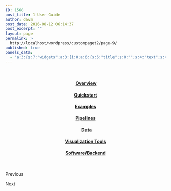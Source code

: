 ```yaml
---
ID: 1568
post_title: 1 User Guide
author: davm
post_date: 2016-08-12 06:14:37
post_excerpt: ""
layout: page
permalink: >
  http://localhost/wordpress/custompaget2/page-9/
published: true
panels_data:
  - 'a:3:{s:7:"widgets";a:3:{i:0;a:6:{s:5:"title";s:0:"";s:4:"text";s:452:"<h4 style="text-align: center;"> <a style="text-align: center;" href="/wordpress/2userguide/overview/">Overview</a></h4><h4 style="text-align: center;"><strong><a href="/wordpress/2userguide/quickstart/">Quickstart</a></strong></h4><h4 style="text-align: center;"><a href="/wordpress/2userguide/examples/"><strong>Examples</strong></a></h4><h4 style="text-align: center;"><a href="/wordpress/2userguide/pipelines/"><strong> Pipelines</strong></a></h4>";s:20:"text_selected_editor";s:4:"tmce";s:5:"autop";b:1;s:12:"_sow_form_id";s:13:"57aa9e9494a81";s:11:"panels_info";a:7:{s:5:"class";s:31:"SiteOrigin_Widget_Editor_Widget";s:3:"raw";b:0;s:4:"grid";i:0;s:4:"cell";i:1;s:2:"id";i:0;s:9:"widget_id";s:36:"dde39f91-1e82-4b41-bb35-b07b2a0a6233";s:5:"style";a:2:{s:7:"padding";s:4:"20px";s:18:"background_display";s:4:"tile";}}}i:1;a:6:{s:5:"title";s:0:"";s:4:"text";s:356:"<h4 style="text-align: center;">  <a href="/wordpress/2userguide/data/"><strong>Data</strong></a></h4><h4 style="text-align: center;"><a href="/wordpress/2userguide/visualizationtools/"><strong>Visualization Tools</strong></a></h4><h4 style="text-align: center;"><a href="/wordpress/2userguide/softwarebackend/"><strong>Software/Backend</strong></a></h4>";s:20:"text_selected_editor";s:4:"tmce";s:5:"autop";b:1;s:12:"_sow_form_id";s:13:"57aaa09ddeba6";s:11:"panels_info";a:7:{s:5:"class";s:31:"SiteOrigin_Widget_Editor_Widget";s:3:"raw";b:0;s:4:"grid";i:0;s:4:"cell";i:2;s:2:"id";i:1;s:9:"widget_id";s:36:"b1172a3a-d95a-4944-b0b8-96831124ceeb";s:5:"style";a:2:{s:7:"padding";s:4:"20px";s:18:"background_display";s:4:"tile";}}}i:2;a:14:{s:8:"features";a:3:{i:0;a:9:{s:15:"container_color";b:0;s:4:"icon";s:31:"fontawesome-arrow-circle-o-left";s:10:"icon_color";s:7:"#3d3d3d";s:10:"icon_image";i:0;s:15:"icon_image_size";s:4:"full";s:5:"title";s:0:"";s:4:"text";s:0:"";s:9:"more_text";s:9:"Previous ";s:8:"more_url";s:0:"";}i:1;a:9:{s:15:"container_color";s:7:"#404040";s:4:"icon";s:0:"";s:10:"icon_color";s:7:"#FFFFFF";s:10:"icon_image";i:0;s:15:"icon_image_size";s:4:"full";s:5:"title";s:0:"";s:4:"text";s:0:"";s:9:"more_text";s:0:"";s:8:"more_url";s:0:"";}i:2;a:9:{s:15:"container_color";s:7:"#e8e8e8";s:4:"icon";s:32:"fontawesome-arrow-circle-o-right";s:10:"icon_color";s:7:"#3d3d3d";s:10:"icon_image";i:0;s:15:"icon_image_size";s:4:"full";s:5:"title";s:0:"";s:4:"text";s:0:"";s:9:"more_text";s:5:"Next ";s:8:"more_url";s:0:"";}}s:5:"fonts";a:4:{s:13:"title_options";a:5:{s:4:"font";s:7:"default";s:4:"size";b:0;s:9:"size_unit";s:2:"px";s:5:"color";b:0;s:24:"so_field_container_state";s:6:"closed";}s:12:"text_options";a:5:{s:4:"font";s:7:"default";s:4:"size";b:0;s:9:"size_unit";s:2:"px";s:5:"color";b:0;s:24:"so_field_container_state";s:6:"closed";}s:17:"more_text_options";a:5:{s:4:"font";s:7:"default";s:4:"size";b:0;s:9:"size_unit";s:2:"px";s:5:"color";b:0;s:24:"so_field_container_state";s:6:"closed";}s:24:"so_field_container_state";s:6:"closed";}s:15:"container_shape";s:0:"";s:14:"container_size";s:4:"84px";s:19:"container_size_unit";s:2:"px";s:9:"icon_size";s:4:"24px";s:14:"icon_size_unit";s:2:"px";s:7:"per_row";i:3;s:10:"responsive";b:1;s:12:"_sow_form_id";s:13:"57873dc4344d9";s:10:"title_link";b:0;s:9:"icon_link";b:0;s:10:"new_window";b:0;s:11:"panels_info";a:7:{s:5:"class";s:33:"SiteOrigin_Widget_Features_Widget";s:3:"raw";b:0;s:4:"grid";i:4;s:4:"cell";i:0;s:2:"id";i:2;s:9:"widget_id";s:36:"9cfce0d0-9f38-47ab-930d-0f36248ba8e9";s:5:"style";a:1:{s:18:"background_display";s:4:"tile";}}}}s:5:"grids";a:5:{i:0;a:2:{s:5:"cells";i:4;s:5:"style";a:4:{s:7:"padding";s:4:"10px";s:5:"align";s:0:"";s:11:"row_stretch";s:4:"full";s:14:"column_padding";s:0:"";}}i:1;a:2:{s:5:"cells";i:2;s:5:"style";a:0:{}}i:2;a:2:{s:5:"cells";i:3;s:5:"style";a:4:{s:7:"padding";s:4:"20px";s:5:"align";s:0:"";s:11:"row_stretch";s:4:"full";s:14:"column_padding";s:0:"";}}i:3;a:2:{s:5:"cells";i:3;s:5:"style";a:4:{s:7:"padding";s:4:"20px";s:5:"align";s:0:"";s:11:"row_stretch";s:4:"full";s:14:"column_padding";s:0:"";}}i:4;a:2:{s:5:"cells";i:1;s:5:"style";a:0:{}}}s:10:"grid_cells";a:13:{i:0;a:2:{s:4:"grid";i:0;s:6:"weight";d:0.2370024370430507121287888594451942481100559234619140625;}i:1;a:2:{s:4:"grid";i:0;s:6:"weight";d:0.331158131906870989435986984972259961068630218505859375;}i:2;a:2:{s:4:"grid";i:0;s:6:"weight";d:0.360141317842531061277355775018804706633090972900390625;}i:3;a:2:{s:4:"grid";i:0;s:6:"weight";d:0.071698113207547209402292764934827573597431182861328125;}i:4;a:2:{s:4:"grid";i:1;s:6:"weight";d:0.5;}i:5;a:2:{s:4:"grid";i:1;s:6:"weight";d:0.5;}i:6;a:2:{s:4:"grid";i:2;s:6:"weight";d:0.2312091503267995340475948751191026531159877777099609375;}i:7;a:2:{s:4:"grid";i:2;s:6:"weight";d:0.6937117253778286585230716809746809303760528564453125;}i:8;a:2:{s:4:"grid";i:2;s:6:"weight";d:0.07507912429537184906269686734958668239414691925048828125;}i:9;a:2:{s:4:"grid";i:3;s:6:"weight";d:0.229575163398691384220029476637137122452259063720703125;}i:10;a:2:{s:4:"grid";i:3;s:6:"weight";d:0.69444444444444408670591428744955919682979583740234375;}i:11;a:2:{s:4:"grid";i:3;s:6:"weight";d:0.07598039215686445968511719684101990424096584320068359375;}i:12;a:2:{s:4:"grid";i:4;s:6:"weight";i:1;}}}'
---
```

&nbsp;
<h4 style="text-align: center;">&nbsp;<a style="text-align: center;" href="/wordpress/2userguide/overview/">Overview</a></h4>
<h4 style="text-align: center;"><strong><a href="/wordpress/2userguide/quickstart/">Quickstart</a></strong></h4>
<h4 style="text-align: center;"><a href="/wordpress/2userguide/examples/"><strong>Examples</strong></a></h4>
<h4 style="text-align: center;"><a href="/wordpress/2userguide/pipelines/"><strong> Pipelines</strong></a></h4>
<h4 style="text-align: center;">&nbsp;&nbsp;<a href="/wordpress/2userguide/data/"><strong>Data</strong></a></h4>
<h4 style="text-align: center;"><a href="/wordpress/2userguide/visualizationtools/"><strong>Visualization Tools</strong></a></h4>
<h4 style="text-align: center;"><a href="/wordpress/2userguide/softwarebackend/"><strong>Software/Backend</strong></a></h4>
&nbsp;&nbsp;&nbsp;&nbsp;&nbsp;&nbsp;&nbsp;&nbsp;&nbsp;
<span class="sow-icon-fontawesome" data-sow-icon="" style="font-size: 24px; color: #3d3d3d"></span>			
<p class="sow-more-text">
Previous 											</p>
<span class="sow-icon-fontawesome" data-sow-icon="" style="font-size: 24px; color: #3d3d3d"></span>			
<p class="sow-more-text">
Next 											</p>